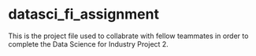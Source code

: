 # datasci_fi_assignment

This is the project file used to collabrate with fellow teammates in order to complete the Data Science for Industry Project 2.
